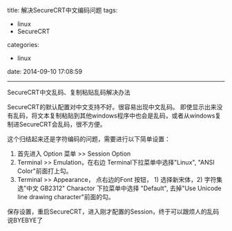 title: 解决SecureCRT中文编码问题
tags:
  - linux
  - SecureCRT

categories:
  - linux

date: 2014-09-10 17:08:59

---

SecureCRT中文乱码、复制粘贴乱码解决办法

SecureCRT的默认配置对中文支持不好。很容易出现中文乱码。
即使显示出来没有乱码，将文本复制粘贴到其他windows程序中也会是乱码，或者从windows复制进SecureCRT会乱码，很不方便。

这个归结起来还是字符编码的问题，需要进行以下简单设置：

1.	首先进入 Option 菜单 >> Session Option 
1.	Terminal >> Emulation，在右边 Terminal下拉菜单中选择"Linux", "ANSI Color"前面打上勾。
1.	Terminal >> Appearance，
	点右边的Font 按钮， 1) 选择新宋体，2) 字符集选"中文 GB2312"
	Charactor 下拉菜单中选择 "Default", 去掉"Use Unicode line drawing character"前面的勾。


保存设置，重启SecureCRT，进入刚才配置的Session，终于可以跟烦人的乱码说BYEBYE了

<!-- more -->